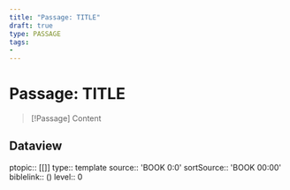 ```yaml
---
title: "Passage: TITLE"
draft: true
type: PASSAGE
tags:
-
---
```


# Passage: TITLE
> [!Passage]
> Content

## Dataview
ptopic:: [[]]
type:: template
source:: 'BOOK 0:0'
sortSource:: 'BOOK 00:00'
biblelink:: ()
level:: 0